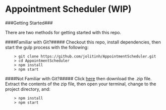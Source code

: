 # Appointment Scheduler (WIP)

###Getting Started###

There are two methods for getting started with this repo.

####Familiar with Git?#####
Checkout this repo, install dependencies, then start the gulp process with the following:

```
	> git clone https://github.com/jolitinh/AppointmentScheduler.git
	> cd AppointmentScheduler
	> npm install
	> npm start
```

####Not Familiar with Git?#####
Click [here](https://github.com/jolitinh/AppointmentScheduler) then download the .zip file.  Extract the contents of the zip file, then open your terminal, change to the project directory, and:

```
	> npm install
	> npm start
```
